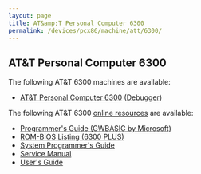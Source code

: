 ```yaml
---
layout: page
title: AT&amp;T Personal Computer 6300
permalink: /devices/pcx86/machine/att/6300/
---
```


AT&amp;T Personal Computer 6300
---

The following AT&amp;T 6300 machines are available:

* [AT&amp;T Personal Computer 6300](/devices/pcx86/machine/att/6300/cga/640kb/) ([Debugger](/devices/pcx86/machine/att/6300/cga/640kb/debugger/))

The following AT&amp;T 6300 [online resources](http://bitsavers.trailing-edge.com/pdf/att/6300/) are available:

* [Programmer's Guide (GWBASIC by Microsoft)](http://bitsavers.trailing-edge.com/pdf/att/6300/999-802-000IS_Programmers_Guide_PC6300_GWBASIC_by_Microsoft_1985.pdf)
* [ROM-BIOS Listing (6300 PLUS)](http://bitsavers.trailing-edge.com/pdf/att/6300/ATT_Personal_Computer_6300_Plus_-_ROM-BIOS_Listing_-_Rel_2.05_Issue_1_-_1986.pdf)
* [System Programmer's Guide](http://bitsavers.trailing-edge.com/pdf/att/6300/999-802-200IS_System_Programmers_Guide_PC6300_1985.pdf)
* [Service Manual](http://bitsavers.trailing-edge.com/pdf/att/6300/ATT_PC_6300_Service_Manual.pdf)
* [User's Guide](http://bitsavers.trailing-edge.com/pdf/att/6300/ATT_PC_6300_Users_Guide.pdf)
